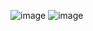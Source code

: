 ![image](https://github.com/user-attachments/assets/84bf432d-1425-42dc-9873-8956fe826693)
![image](https://github.com/user-attachments/assets/74a3b39e-234f-4ee4-bea8-13cd4e0c6554)
